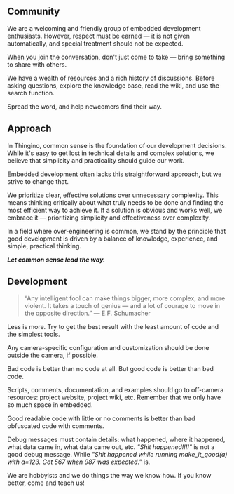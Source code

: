 ## Community

We are a welcoming and friendly group of embedded development enthusiasts. However, respect must be earned — it is not given automatically, and special treatment should not be expected.

When you join the conversation, don't just come to take — bring something to share with others.

We have a wealth of resources and a rich history of discussions. Before asking questions, explore the knowledge base, read the wiki, and use the search function.

Spread the word, and help newcomers find their way.

## Approach

In Thingino, common sense is the foundation of our development decisions. While it's easy to get lost in technical details and complex solutions, we believe that simplicity and practicality should guide our work.  

Embedded development often lacks this straightforward approach, but we strive to change that.

We prioritize clear, effective solutions over unnecessary complexity. This means thinking critically about what truly needs to be done and finding the most efficient way to achieve it. If a solution is obvious and works well, we embrace it — prioritizing simplicity and effectiveness over complexity.

In a field where over-engineering is common, we stand by the principle that good development is driven by a balance of knowledge, experience, and simple, practical thinking.  

**_Let common sense lead the way._**

## Development

> “Any intelligent fool can make things bigger, more complex, and more violent. It takes a touch of genius — and a lot of courage to move in the opposite direction.”
― E.F. Schumacher 

Less is more. Try to get the best result with the least amount of code and the simplest tools.

Any camera-specific configuration and customization should be done outside the camera, if possible.

Bad code is better than no code at all. But good code is better than bad code.

Scripts, comments, documentation, and examples should go to off-camera resources: project website, project wiki, etc.
Remember that we only have so much space in embedded.

Good readable code with little or no comments is better than bad obfuscated code with comments.

Debug messages must contain details: what happened, where it happened, what data came in, what data came out, etc. 
_"Shit happened!!!!"_ is not a good debug message.
While _"Shit happened while running make_it_good(a) with a=123. Got 567 when 987 was expected."_ is.

We are hobbyists and we do things the way we know how. If you know better, come and teach us!

